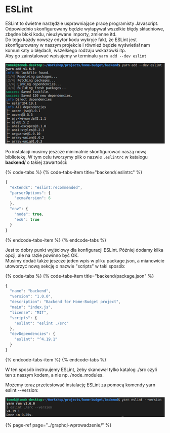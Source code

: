 # ESLint

ESLint to świetne narzędzie usprawniające pracę programisty Javascript. Odpowiednio skonfigurowany będzie wyłapywał wszelkie błędy składniowe, zbędne bloki kodu, nieużywane importy, zmienne itd.  
Do tego każdy nowszy edytor kodu wykryje fakt, że ESLint jest skonfigurowany w naszym projekcie i również będzie wyświetlał nam komunikaty o błędach, wszelkiego rodzaju wskazówki itp.  
Aby go zainstalować wpisujemy w terminalu `yarn add --dev eslint`

![Pic 1. Instalacja ESLint](../.gitbook/assets/screenshot-from-2018-04-25-13-14-33.png)

Po instalacji musimy jeszcze minimalnie skonfigurować naszą nową bibliotekę. W tym celu tworzymy plik o nazwie `.eslintrc` w katalogu **backend/** o takiej zawartości:

{% code-tabs %}
{% code-tabs-item title="backend/.eslintrc" %}
```javascript
{
  "extends": "eslint:recommended",
  "parserOptions": {
    "ecmaVersion": 6
  },
  "env": {
    "node": true,
    "es6": true
  }
}
```
{% endcode-tabs-item %}
{% endcode-tabs %}

Jest to dobry punkt wyjściowy dla konfiguracji ESLint. Później dodamy kilka opcji, ale na razie powinno być OK.  
Musimy dodać także jeszcze jeden wpis w pliku package.json, a mianowicie utoworzyć nową sekcję o nazwie "scripts" w taki sposób:

{% code-tabs %}
{% code-tabs-item title="backend/package.json" %}
```javascript
{
  "name": "backend",
  "version": "1.0.0",
  "description": "Backend for Home-Budget project",
  "main": "index.js",
  "license": "MIT",
  "scripts": {
    "eslint": "eslint ./src"
  },
  "devDependencies": {
    "eslint": "^4.19.1"
  }
}

```
{% endcode-tabs-item %}
{% endcode-tabs %}

W ten sposób instruujemy ESLint, żeby skanował tylko katalog ./src czyli ten z naszym kodem, a nie np. /node\_modules.

Możemy teraz przetestować instalację ESLint za pomocą komendy yarn eslint --version:

![Pic 2. Sprawdzanie instalacji ESLint](../.gitbook/assets/screenshot-from-2018-04-25-14-10-04.png)

{% page-ref page="../graphql-wprowadzenie/" %}



